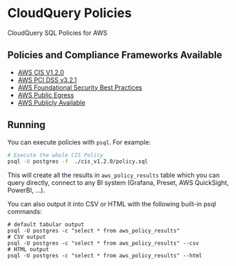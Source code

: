 # CloudQuery Policies
CloudQuery SQL Policies for AWS

## Policies and Compliance Frameworks Available

- [AWS CIS V1.2.0](./cis_v1.2.0/policy.sql)
- [AWS PCI DSS v3.2.1](./pci_dss_v3.2.1/policy.sql)
- [AWS Foundational Security Best Practices](./foundational_security/policy.sql)
- [AWS Public Egress](./public_egress/policy.sql)
- [AWS Publicly Available](./publicly_available/policy.sql)

## Running

You can execute policies with `psql`. For example:

```bash
# Execute the whole CIS Policy
psql -U postgres -f  ./cis_v1.2.0/policy.sql
```

This will create all the results in `aws_policy_results` table which you can query directly, connect to any BI system (Grafana, Preset, AWS QuickSight, PowerBI, ...).

You can also output it into CSV or HTML with the following built-in psql commands:

```
# default tabular output
psql -U postgres -c "select * from aws_policy_results"
# CSV output
psql -U postgres -c "select * from aws_policy_results" --csv
# HTML output
psql -U postgres -c "select * from aws_policy_results" --html
```
